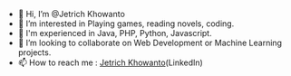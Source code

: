 - 👋 Hi, I’m @Jetrich Khowanto
- 👀 I’m interested in Playing games, reading novels, coding.
- 🌱 I'm experienced in Java, PHP, Python, Javascript.
- 💞️ I’m looking to collaborate on Web Development or Machine Learning projects.
- 📫 How to reach me : [Jetrich Khowanto](https://www.linkedin.com/in/jetrich-khowanto-877319241/)(LinkedIn)

<!---
TLMazemaker/TLMazemaker is a ✨ special ✨ repository because its `README.md` (this file) appears on your GitHub profile.
You can click the Preview link to take a look at your changes.
--->
